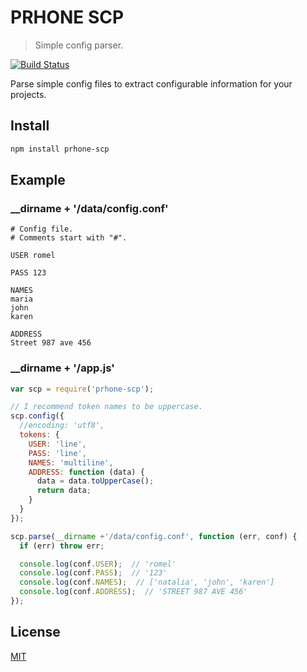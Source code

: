 # PRHONE SCP
> Simple config parser.

[![Build Status](https://travis-ci.org/romelperez/prhone-scp.svg?branch=master)](https://travis-ci.org/romelperez/prhone-scp)

Parse simple config files to extract configurable information for your projects.

## Install

```bash
npm install prhone-scp
```

## Example

### __dirname + '/data/config.conf'

```
# Config file.
# Comments start with "#".

USER romel

PASS 123

NAMES
maria
john
karen

ADDRESS
Street 987 ave 456
```

### __dirname + '/app.js'

```js
var scp = require('prhone-scp');

// I recommend token names to be uppercase.
scp.config({
  //encoding: 'utf8',
  tokens: {
    USER: 'line',
    PASS: 'line',
    NAMES: 'multiline',
    ADDRESS: function (data) {
      data = data.toUpperCase();
      return data;
    }
  }
});

scp.parse(__dirname +'/data/config.conf', function (err, conf) {
  if (err) throw err;

  console.log(conf.USER);  // 'romel'
  console.log(conf.PASS);  // '123'
  console.log(conf.NAMES);  // ['natalia', 'john', 'karen']
  console.log(conf.ADDRESS);  // 'STREET 987 AVE 456'
});
```
## License

[MIT](https://github.com/romelperez/prhone-scp/blob/master/LICENSE)
